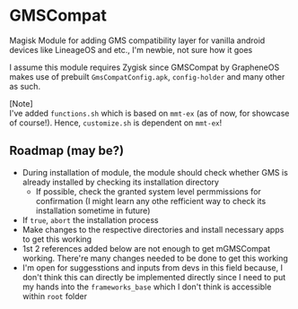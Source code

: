 # GMSCompat

Magisk Module for adding GMS compatibility layer for vanilla android devices like LineageOS and etc., I'm newbie, not sure how it goes

I assume this module requires Zygisk since GMSCompat by GrapheneOS makes use of prebuilt `GmsCompatConfig.apk`, `config-holder` and many other as such.

[Note]  
I've added `functions.sh` which is based on `mmt-ex` (as of now, for showcase of course!). Hence, `customize.sh` is dependent on `mmt-ex`!  

## Roadmap (may be?)

- During installation of module, the module should check whether GMS is already installed by checking its installation directory
  - If possible, check the granted system level permmissions for confirmation (I might learn any othe refficient way to check its installation sometime in future)
- If `true`, `abort` the installation process
- Make changes to the respective directories and install necessary apps to get this working
- 1st 2 references added below are not enough to get mGMSCompat working. There're many changes needed to be done to get this working
- I'm open for suggesstions and inputs from devs in this field because, I don't think this can directly be implemented directly since I need to put my hands into the `frameworks_base` which I don't think is accessible within `root` folder
